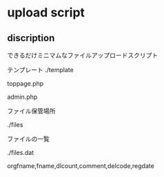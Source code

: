 # upload script

## discription

できるだけミニマムなファイルアップロードスクリプト

テンプレート
./template

toppage.php

admin.php


ファイル保管場所

./files


ファイルの一覧

./files.dat

orgfname,fname,dlcount,comment,delcode,regdate
